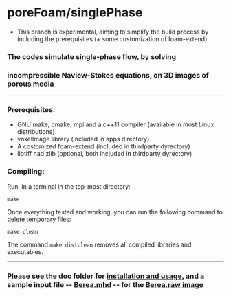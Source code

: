 # poreFoam/singlePhase

 * This branch is experimental, aiming to simplify the build process 
   by including the prerequisites (+ some customization of foam-extend)




### The codes simulate single-phase flow, by solving 
### incompressible Naview-Stokes equations, on 3D images of porous media

---

### Prerequisites: 

- GNU make, cmake, mpi and a c++11 compiler (available in most Linux distributions)
- voxelImage library (included in apps directory)
- A costomized foam-extend (included in thirdparty dyrectory)
- libtiff nad zlib (optional, both included in thirdparty dyrectory)

### Compiling: 
Run, in a terminal in the top-most directory:

`make` 

Once everything tested and working, you can run the following command to delete temporary files:  

`make clean` 
  
The command `make distclean` removes all compiled libraries and executables.

---

### Please see the doc folder for [installation and usage](src/doc/porefoam_singlePhase.pdf),  and a sample input file -- [Berea.mhd](src/doc/Berea.mhd) -- for the [Berea.raw image](http://www.imperial.ac.uk/earth-science/research/research-groups/perm/research/pore-scale-modelling/micro-ct-images-and-networks/berea-sandstone/)
